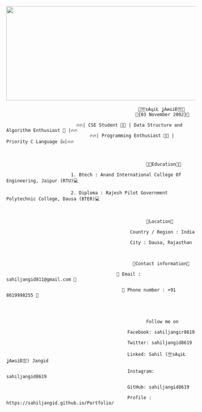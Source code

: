 <img src="https://encrypted-tbn0.gstatic.com/images?q=tbn:ANd9GcQI02tRliiIKENbebm3GNyqstNcl-A1zCm-sw&usqp=CAU" alt="" style="width: 100vw; height: 250px">
    
   
                                                     🙂亗sAɥiŁ ʝAиɢiĐ亗🙂
                                                    🎂{03 November 2002}🎂

                              🔥️‍🔥| CSE Student 👨‍🎓 | Data Structure and Algorithm Enthusiast 🤗 |️‍🔥️‍🔥
                                   🔥️‍🔥| Programming Enthusiast 👨‍💻 | Priority C Language 👍|️‍🔥️‍🔥
                                    
                                    
                                    
                                                        👨‍🎓Education👨‍🎓

                            1. Btech : Anand International College Of Engineering, Jaipur (RTU)💻
                             
                            2. Diploma : Rajesh Pilot Government Polytechnic College, Dausa (BTER)💻
 
 
 
                                                        📍Location📍

                                                  Country / Region : India
                                                  
                                                  City : Dausa, Rajasthan



                                                   📱Contact information📱
                                                     
                                             📧 Email : sahiljangid811@gmail.com 📧
                                             
                                               🤙 Phone number : +91 8619998255 🤙
                                             
                                             
                                             
                                             
                                                        Follow me on

                                                 Facebook: sahiljangir8619
                                                 
                                                 Twitter: sahiljangid8619
                                                  
                                                 Linked: Sahil (亗sAɥiŁ ʝAиɢiĐ亗) Jangid
 
                                                 Instagram: sahiljangid8619
    
                                                 GitHub: sahiljangid8619
                                                    
                                                 Profile : https://sahiljangid.github.io/Portfolio/   

    
